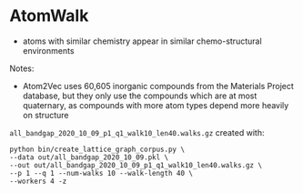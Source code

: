 # AtomWalk

- atoms with similar chemistry appear in similar chemo-structural environments

Notes:
- Atom2Vec uses 60,605 inorganic compounds from the Materials Project database, but they only use the compounds which
are at most quaternary, as compounds with more atom types depend more heavily on structure


`all_bandgap_2020_10_09_p1_q1_walk10_len40.walks.gz` created with:
```
python bin/create_lattice_graph_corpus.py \
--data out/all_bandgap_2020_10_09.pkl \
--out out/all_bandgap_2020_10_09_p1_q1_walk10_len40.walks.gz \
--p 1 --q 1 --num-walks 10 --walk-length 40 \
--workers 4 -z
```
